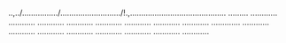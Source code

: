 ..,../................/.........................../!.,........................................... .........
............
............
............
............
............
............
............
............
.............
............
............
............
............
............
............
............
............


